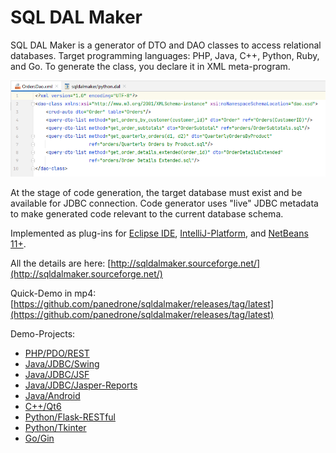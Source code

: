 # SQL DAL Maker
SQL DAL Maker is a generator of DTO and DAO classes to access relational databases. Target programming languages: PHP, Java, C++, Python, Ruby, and Go. To generate the class, you declare it in XML meta-program.

![SQL DAL Maker](sqldalmaker-idea.png)

At the stage of code generation, the target database must exist and be available for JDBC connection.
Code generator uses "live" JDBC metadata to make generated code relevant to the current database schema. 

Implemented as plug-ins for [Eclipse IDE](http://marketplace.eclipse.org/content/sql-dal-maker), [IntelliJ-Platform](http://plugins.jetbrains.com/plugin/7092), and [NetBeans 11+](https://github.com/panedrone/sqldalmaker/releases/tag/latest).

All the details are here: [http://sqldalmaker.sourceforge.net/](http://sqldalmaker.sourceforge.net/)

Quick-Demo in mp4: [https://github.com/panedrone/sqldalmaker/releases/tag/latest](https://github.com/panedrone/sqldalmaker/releases/tag/latest)

Demo-Projects:
* [PHP/PDO/REST](https://github.com/panedrone/sdm_demo_php_todolist) 
* [Java/JDBC/Swing](https://github.com/panedrone/sdm_demo_swing_thesaurus)
* [Java/JDBC/JSF](https://github.com/panedrone/sdm_demo_jsf_todolist)
* [Java/JDBC/Jasper-Reports](https://github.com/panedrone/sdm_demo_jasper_reports_northwindEF)
* [Java/Android](https://github.com/panedrone/sdm_demo_android_thesaurus)
* [C++/Qt6](https://github.com/panedrone/sdm_demo_qt6_thesaurus)
* [Python/Flask-RESTful](https://github.com/panedrone/sdm_demo_python_flask_todolist)
* [Python/Tkinter](https://github.com/panedrone/sdm_demo_python_tkinter_github_stat)
* [Go/Gin](https://github.com/panedrone/sdm_demo_go_todolist)
